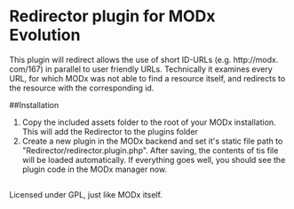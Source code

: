 # Redirector plugin for MODx Evolution
This plugin will redirect allows the use of short ID-URLs (e.g. http:&#8203;//modx.&#8203;com/167) in parallel to user friendly URLs. Technically it examines every URL, for which MODx was not able to find a resource itself, and redirects to the resource with the corresponding id.

##Installation
1. Copy the included assets folder to the root of your MODx installation. This will add the Redirector to the plugins folder
2. Create a new plugin in the MODx backend and set it's static file path to "Redirector/redirector.plugin.php". After saving, the contents of tis file will be loaded automatically. If everything goes well, you should see the plugin code in the MODx manager now.

##
Licensed under GPL, just like MODx itself.
